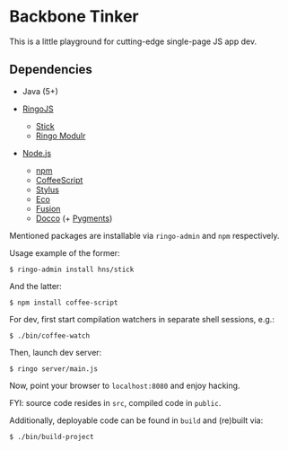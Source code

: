 # Backbone Tinker

This is a little playground for cutting-edge single-page JS app dev.

## Dependencies

* Java (5+)

* [RingoJS](https://github.com/ringo/ringojs)
  * [Stick](https://github.com/hns/stick)
  * [Ringo Modulr](https://github.com/hns/ringo-modulr)

* [Node.js](https://github.com/ry/node)
  * [npm](https://github.com/isaacs/npm)
  * [CoffeeScript](https://github.com/jashkenas/coffee-script)
  * [Stylus](https://github.com/LearnBoost/stylus)
  * [Eco](https://github.com/sstephenson/eco)
  * [Fusion](https://github.com/brunchwithcoffee/fusion)
  * [Docco](https://github.com/jashkenas/docco) (+ [Pygments](http://pygments.org/download/))

Mentioned packages are installable via `ringo-admin` and `npm` respectively.

Usage example of the former:

    $ ringo-admin install hns/stick

And the latter:

    $ npm install coffee-script

For dev, first start compilation watchers in separate shell sessions, e.g.:

    $ ./bin/coffee-watch

Then, launch dev server:

    $ ringo server/main.js

Now, point your browser to `localhost:8080` and enjoy hacking.

FYI: source code resides in `src`, compiled code in `public`.

Additionally, deployable code can be found in `build` and (re)built via:

    $ ./bin/build-project
